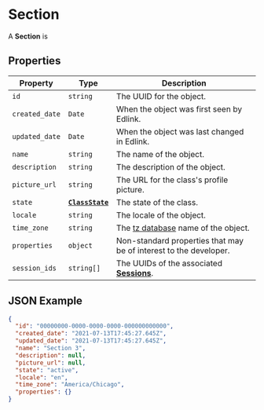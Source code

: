 # Section
A **Section** is

## Properties
| Property | Type | Description |
| -------- | ---- | ----------- |
| `id` | `string` | The UUID for the object. |
| `created_date` | `Date` | When the object was first seen by Edlink. |
| `updated_date` | `Date` | When the object was last changed in Edlink. |
| `name` | `string` | The name of the object. |
| `description` | `string` | The description of the object. |
| `picture_url` | `string` | The URL for the class's profile picture. |
| `state` | **[`ClassState`](enums/class-state)** | The state of the class. |
| `locale` | `string` | The locale of the object. |
| `time_zone` | `string` | The [tz database](https://en.wikipedia.org/wiki/List_of_tz_database_time_zones) name of the object. |
| `properties` | `object` | Non-standard properties that may be of interest to the developer. |
| `session_ids` | `string[]` | The UUIDs of the associated **[Sessions](session)**. |

## JSON Example
```json
{
  "id": "00000000-0000-0000-0000-000000000000",
  "created_date": "2021-07-13T17:45:27.645Z",
  "updated_date": "2021-07-13T17:45:27.645Z",
  "name": "Section 3",
  "description": null,
  "picture_url": null,
  "state": "active",
  "locale": "en",
  "time_zone": "America/Chicago",
  "properties": {}
}
```
